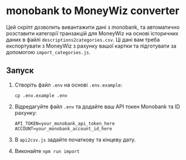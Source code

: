 # monobank to MoneyWiz converter

Цей скріпт дозволить вивантажити дані з monobank, та автоматично розставити категорії транзакцій для MoneyWiz 
на основі історичних даних в файлі `descriptions2categories.csv`. Ці дані вам треба експортувати з MoneyWiz з
рахунку вашої картки та підготувати за допомогою `import_categories.js`.

## Запуск

1. Створіть файл `.env` на основі `.env.example`:
   ```
   cp .env.example .env
   ```

2. Відредагуйте файл `.env` та додайте ваш API токен Monobank та ID рахунку:
   ```
   API_TOKEN=your_monobank_api_token_here
   ACCOUNT=your_monobank_account_id_here
   ```

3. В `api2csv.js` задайте початкову та кінцеву дату.

4. Виконайте `npm run import`